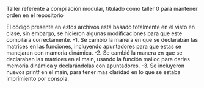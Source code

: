 Taller referente a compilación modular, titulado como taller 0 para mantener orden en el repositorio

El código presente en estos archivos está basado totalmente en el visto en clase, sin embargo, se hicieron algunas modificaciones
para que este compilara correctamente.
    -1. Se cambio la manera en que se declaraban las matrices en las funciones, incluyendo apuntadores para que estas se manejaran con mamoria dinámica.
    -2. Se cambió la manera en que se declaraban las matrices en el main, usando la función malloc para darles memoria dinámica y declarándolas con apuntadores.
    -3. Se incluyeron nuevos printf en el main, para tener mas claridad en lo que se estaba imprimiento por consola. 